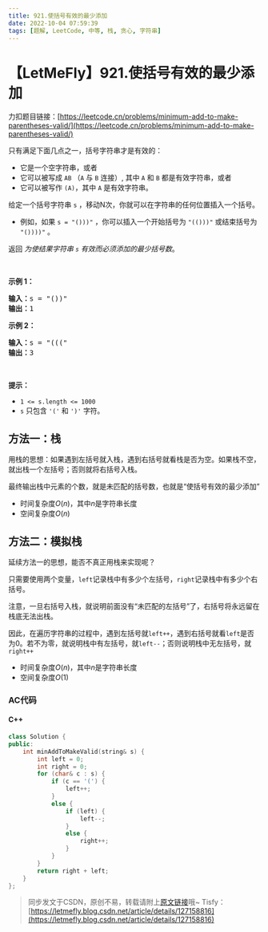 ```yaml
---
title: 921.使括号有效的最少添加
date: 2022-10-04 07:59:39
tags: [题解, LeetCode, 中等, 栈, 贪心, 字符串]
---
```


# 【LetMeFly】921.使括号有效的最少添加

力扣题目链接：[https://leetcode.cn/problems/minimum-add-to-make-parentheses-valid/](https://leetcode.cn/problems/minimum-add-to-make-parentheses-valid/)

<p>只有满足下面几点之一，括号字符串才是有效的：</p>

<ul>
	<li>它是一个空字符串，或者</li>
	<li>它可以被写成&nbsp;<code>AB</code>&nbsp;（<code>A</code>&nbsp;与&nbsp;<code>B</code>&nbsp;连接）, 其中&nbsp;<code>A</code> 和&nbsp;<code>B</code>&nbsp;都是有效字符串，或者</li>
	<li>它可以被写作&nbsp;<code>(A)</code>，其中&nbsp;<code>A</code>&nbsp;是有效字符串。</li>
</ul>

<p>给定一个括号字符串 <code>s</code> ，移动N次，你就可以在字符串的任何位置插入一个括号。</p>

<ul>
	<li>例如，如果 <code>s = "()))"</code> ，你可以插入一个开始括号为 <code>"(()))"</code> 或结束括号为 <code>"())))"</code> 。</li>
</ul>

<p>返回 <em>为使结果字符串 <code>s</code> 有效而必须添加的最少括号数</em>。</p>

<p>&nbsp;</p>

<p><strong>示例 1：</strong></p>

<pre>
<strong>输入：</strong>s = "())"
<strong>输出：</strong>1
</pre>

<p><strong>示例 2：</strong></p>

<pre>
<strong>输入：</strong>s = "((("
<strong>输出：</strong>3
</pre>

<p>&nbsp;</p>

<p><strong>提示：</strong></p>

<ul>
	<li><code>1 &lt;= s.length &lt;= 1000</code></li>
	<li><code>s</code> 只包含&nbsp;<code>'('</code> 和&nbsp;<code>')'</code>&nbsp;字符。</li>
</ul>


    
## 方法一：栈

用栈的思想：如果遇到左括号就入栈，遇到右括号就看栈是否为空。如果栈不空，就出栈一个左括号；否则就将右括号入栈。

最终输出栈中元素的个数，就是未匹配的括号数，也就是“使括号有效的最少添加”

+ 时间复杂度$O(n)$，其中$n$是字符串长度
+ 空间复杂度$O(n)$

## 方法二：模拟栈

延续方法一的思想，能否不真正用栈来实现呢？

只需要使用两个变量，```left```记录栈中有多少个左括号，```right```记录栈中有多少个右括号。

注意，一旦右括号入栈，就说明前面没有“未匹配的左括号”了，右括号将永远留在栈底无法出栈。

因此，在遍历字符串的过程中，遇到左括号就```left++```，遇到右括号就看```left```是否为0。若不为零，就说明栈中有左括号，就```left--```；否则说明栈中无左括号，就```right++```

+ 时间复杂度$O(n)$，其中$n$是字符串长度
+ 空间复杂度$O(1)$

### AC代码

#### C++

```cpp
class Solution {
public:
    int minAddToMakeValid(string& s) {
        int left = 0;
        int right = 0;
        for (char& c : s) {
            if (c == '(') {
                left++;
            }
            else {
                if (left) {
                    left--;
                }
                else {
                    right++;
                }
            }
        }
        return right + left;
    }
};
```

> 同步发文于CSDN，原创不易，转载请附上[原文链接](https://blog.tisfy.eu.org/2022/10/04/LeetCode%200921.%E4%BD%BF%E6%8B%AC%E5%8F%B7%E6%9C%89%E6%95%88%E7%9A%84%E6%9C%80%E5%B0%91%E6%B7%BB%E5%8A%A0/)哦~
> Tisfy：[https://letmefly.blog.csdn.net/article/details/127158816](https://letmefly.blog.csdn.net/article/details/127158816)
